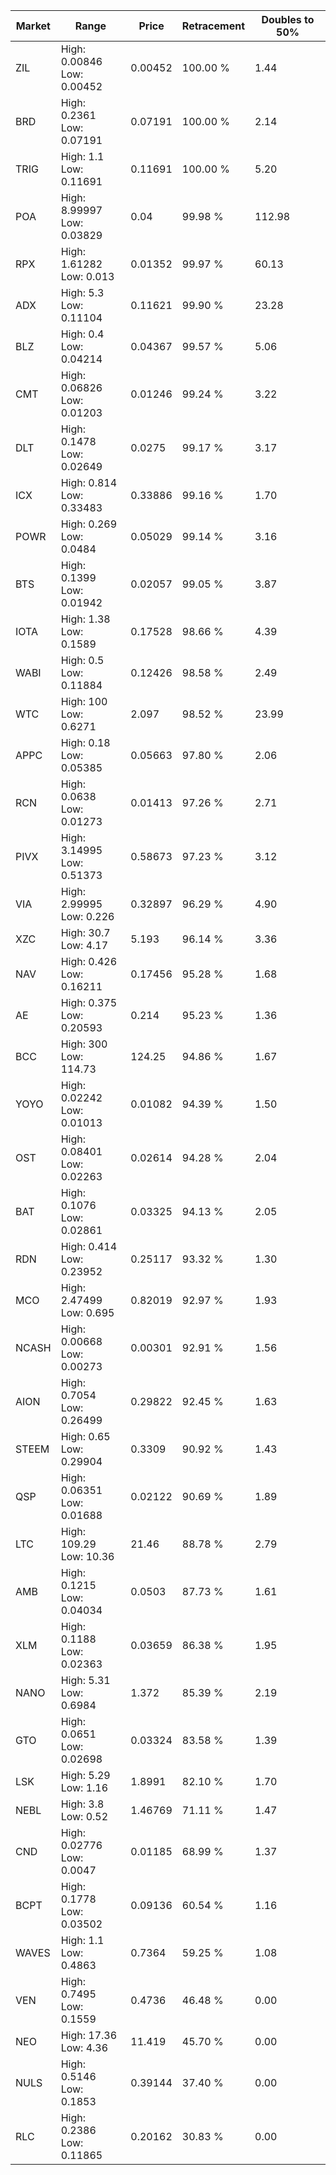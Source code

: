 | Market | Range | Price| Retracement | Doubles to 50% |
| --- | --- | --- | --- | --- |
| ZIL | High: 0.00846<br />Low: 0.00452 | 0.00452 | 100.00 % | 1.44 |
| BRD | High: 0.2361<br />Low: 0.07191 | 0.07191 | 100.00 % | 2.14 |
| TRIG | High: 1.1<br />Low: 0.11691 | 0.11691 | 100.00 % | 5.20 |
| POA | High: 8.99997<br />Low: 0.03829 | 0.04 | 99.98 % | 112.98 |
| RPX | High: 1.61282<br />Low: 0.013 | 0.01352 | 99.97 % | 60.13 |
| ADX | High: 5.3<br />Low: 0.11104 | 0.11621 | 99.90 % | 23.28 |
| BLZ | High: 0.4<br />Low: 0.04214 | 0.04367 | 99.57 % | 5.06 |
| CMT | High: 0.06826<br />Low: 0.01203 | 0.01246 | 99.24 % | 3.22 |
| DLT | High: 0.1478<br />Low: 0.02649 | 0.0275 | 99.17 % | 3.17 |
| ICX | High: 0.814<br />Low: 0.33483 | 0.33886 | 99.16 % | 1.70 |
| POWR | High: 0.269<br />Low: 0.0484 | 0.05029 | 99.14 % | 3.16 |
| BTS | High: 0.1399<br />Low: 0.01942 | 0.02057 | 99.05 % | 3.87 |
| IOTA | High: 1.38<br />Low: 0.1589 | 0.17528 | 98.66 % | 4.39 |
| WABI | High: 0.5<br />Low: 0.11884 | 0.12426 | 98.58 % | 2.49 |
| WTC | High: 100<br />Low: 0.6271 | 2.097 | 98.52 % | 23.99 |
| APPC | High: 0.18<br />Low: 0.05385 | 0.05663 | 97.80 % | 2.06 |
| RCN | High: 0.0638<br />Low: 0.01273 | 0.01413 | 97.26 % | 2.71 |
| PIVX | High: 3.14995<br />Low: 0.51373 | 0.58673 | 97.23 % | 3.12 |
| VIA | High: 2.99995<br />Low: 0.226 | 0.32897 | 96.29 % | 4.90 |
| XZC | High: 30.7<br />Low: 4.17 | 5.193 | 96.14 % | 3.36 |
| NAV | High: 0.426<br />Low: 0.16211 | 0.17456 | 95.28 % | 1.68 |
| AE | High: 0.375<br />Low: 0.20593 | 0.214 | 95.23 % | 1.36 |
| BCC | High: 300<br />Low: 114.73 | 124.25 | 94.86 % | 1.67 |
| YOYO | High: 0.02242<br />Low: 0.01013 | 0.01082 | 94.39 % | 1.50 |
| OST | High: 0.08401<br />Low: 0.02263 | 0.02614 | 94.28 % | 2.04 |
| BAT | High: 0.1076<br />Low: 0.02861 | 0.03325 | 94.13 % | 2.05 |
| RDN | High: 0.414<br />Low: 0.23952 | 0.25117 | 93.32 % | 1.30 |
| MCO | High: 2.47499<br />Low: 0.695 | 0.82019 | 92.97 % | 1.93 |
| NCASH | High: 0.00668<br />Low: 0.00273 | 0.00301 | 92.91 % | 1.56 |
| AION | High: 0.7054<br />Low: 0.26499 | 0.29822 | 92.45 % | 1.63 |
| STEEM | High: 0.65<br />Low: 0.29904 | 0.3309 | 90.92 % | 1.43 |
| QSP | High: 0.06351<br />Low: 0.01688 | 0.02122 | 90.69 % | 1.89 |
| LTC | High: 109.29<br />Low: 10.36 | 21.46 | 88.78 % | 2.79 |
| AMB | High: 0.1215<br />Low: 0.04034 | 0.0503 | 87.73 % | 1.61 |
| XLM | High: 0.1188<br />Low: 0.02363 | 0.03659 | 86.38 % | 1.95 |
| NANO | High: 5.31<br />Low: 0.6984 | 1.372 | 85.39 % | 2.19 |
| GTO | High: 0.0651<br />Low: 0.02698 | 0.03324 | 83.58 % | 1.39 |
| LSK | High: 5.29<br />Low: 1.16 | 1.8991 | 82.10 % | 1.70 |
| NEBL | High: 3.8<br />Low: 0.52 | 1.46769 | 71.11 % | 1.47 |
| CND | High: 0.02776<br />Low: 0.0047 | 0.01185 | 68.99 % | 1.37 |
| BCPT | High: 0.1778<br />Low: 0.03502 | 0.09136 | 60.54 % | 1.16 |
| WAVES | High: 1.1<br />Low: 0.4863 | 0.7364 | 59.25 % | 1.08 |
| VEN | High: 0.7495<br />Low: 0.1559 | 0.4736 | 46.48 % | 0.00 |
| NEO | High: 17.36<br />Low: 4.36 | 11.419 | 45.70 % | 0.00 |
| NULS | High: 0.5146<br />Low: 0.1853 | 0.39144 | 37.40 % | 0.00 |
| RLC | High: 0.2386<br />Low: 0.11865 | 0.20162 | 30.83 % | 0.00 |
